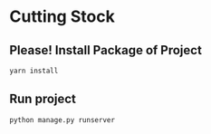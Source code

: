 # Cutting Stock 

## Please! Install Package of Project

```sh
yarn install
```

## Run project 


```sh
python manage.py runserver
```
